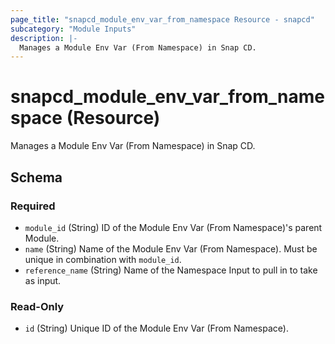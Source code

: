 ```yaml
---
page_title: "snapcd_module_env_var_from_namespace Resource - snapcd"
subcategory: "Module Inputs"
description: |-
  Manages a Module Env Var (From Namespace) in Snap CD.
---
```


# snapcd_module_env_var_from_namespace (Resource)

Manages a Module Env Var (From Namespace) in Snap CD.




<!-- schema generated by tfplugindocs -->
## Schema

### Required

- `module_id` (String) ID of the Module Env Var (From Namespace)'s parent Module.
- `name` (String) Name of the Module Env Var (From Namespace).  Must be unique in combination with `module_id`.
- `reference_name` (String) Name of the Namespace Input to pull in to take as input.

### Read-Only

- `id` (String) Unique ID of the Module Env Var (From Namespace).
